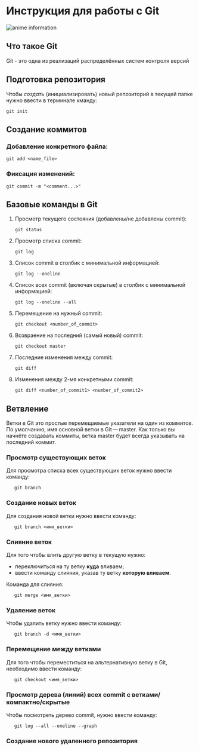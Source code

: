# **Инструкция для работы с Git**

![anime information](anime.jpg)

## Что такое Git

Git - это одна из реализаций распределённых систем контроля версий

## Подготовка репозитория

Чтобы *создать* (инициализировать) новый репозиторий в текущей папке нужно ввести в терминале кманду:

    git init

## Создание коммитов

### Добавление конкретного файла:

    git add <name_file>

### Фиксация изменений:

    git commit -m "<comment...>"

## Базовые команды в Git

 1. Просмотр текущего состояния (добавлены/не добавлены commit):

        git status

 2. Просмотр списка commit:

        git log

 3. Список commit в столбик с минимальной информацией:

        git log --oneline

 4. Список всех commit (включая скрытые) в столбик с минимальной информацией:

        git log --oneline --all

 5. Перемещение на нужный commit:

        git checkout <number_of_commit>

 6. Возвраение на последний (самый новый) commit:

        git checkout master

 7. Последние изменения между commit:

        git diff

 8. Изменения между 2-мя конкретными commit:

        git diff <number_of_commit1> <number_of_commit2>

## Ветвление

Ветки в Git это простые перемещаемые указатели на один из коммитов. По умолчанию, имя основной ветки в Git — master. Как только вы начнёте создавать коммиты, ветка master будет всегда указывать на последний коммит. 

### Просмотр существующих веток

Для просмотра списка всех существующих веток нужно ввести команду:

       git branch

### Создание новых веток

Для создания новой ветки нужно ввести команду:

       git branch <имя_ветки>

### Слияние веток

Для того чтобы влить другую ветку в текущую нужно:
- переключиться на ту ветку **куда** вливаем;
- ввести команду слияния, указав ту ветку **которую вливаем**.

Команда для слияния:

       git merge <имя_ветки>

### Удаление веток

Чтобы удалить ветку нужно ввести команду:

       git branch -d <имя_ветки>

### Перемещение между ветками

Для того чтобы переместиться на альтернативную ветку в Git, необходимо ввести команду:

       git checkout <имя_ветки>

### Просмотр дерева (линий) всех commit с ветками/компактно/скрытые

Чтобы посмотреть дерево commit, нужно ввести команду:

       git log --all --oneline --graph

### Создание нового удаленного репозитория